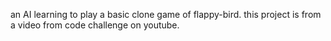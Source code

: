 an AI learning to play a basic clone game of flappy-bird.
this project is from a video from code challenge on youtube.